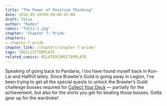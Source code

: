 ```yaml
---
title: "The Power of Positive Thinking"
date: 2016-05-18T09:58:00-07:00
draft: false
author: "Rades"
comic: "fd111-1.jpg"
chapter: 'Chapter 7: Pride'
chapters:
- chapter-7-pride
chapter_link: /chapters/chapter-7-pride/
tags: TAGSLISTTEMPLATE
related_comics: RELATEDCOMICTEMPLATE
---
```


Speaking of going back to Pandaria, I too have found myself back in Kun-Lai and Halfhill lately. Since Brawler’s Guild is going away in Legion, I’ve been trying to get all the special quests to unlock the Brawler’s Guild challenge bosses required for [Collect Your Deck](http://www.wowhead.com/achievement=8339/collect-your-deck) — partially for the achievement, but also for the shirts you get for beating those bosses. Gotta gear up for the wardrobe! 

